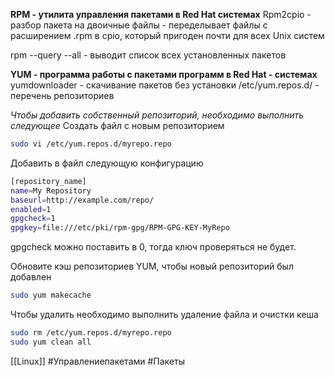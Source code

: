 **RPM - утилита управления пакетами в Red Hat системах**
Rpm2cpio - разбор пакета на двоичные файлы  - переделывает файлы c расширением .rpm в cpio, который пригоден почти для всех Unix систем 

rpm --query --all   -  выводит список всех установленных пакетов 

**YUM - программа работы с пакетами программ в Red Hat - системах**
yumdownloader - скачивание пакетов без установки
/etc/yum.repos.d/ - перечень репозиториев

*Чтобы добавить собственный репозиторий, необходимо выполнить следующее*
Создать файл с новым репозиторием 
```bash
sudo vi /etc/yum.repos.d/myrepo.repo
```
Добавить в файл следующую конфигурацию 
```bash
[repository_name]
name=My Repository
baseurl=http://example.com/repo/
enabled=1
gpgcheck=1
gpgkey=file:///etc/pki/rpm-gpg/RPM-GPG-KEY-MyRepo
```
gpgcheck можно поставить в 0, тогда ключ проверяться не будет.

Обновите кэш репозиториев YUM, чтобы новый репозиторий был добавлен
```bash
sudo yum makecache
```

Чтобы удалить необходимо выполнить удаление файла и очистки кеша
```bash
sudo rm /etc/yum.repos.d/myrepo.repo
sudo yum clean all
```


[[Linux]]
#Управлениепакетами #Пакеты 